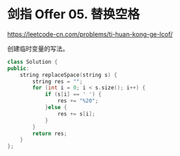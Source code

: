 # 剑指 Offer 05. 替换空格

https://leetcode-cn.com/problems/ti-huan-kong-ge-lcof/

创建临时变量的写法。

```cpp
class Solution {
public:
    string replaceSpace(string s) {
        string res = "";
        for (int i = 0; i < s.size(); i++) {
            if (s[i] == ' ') {
                res += "%20";
            }else {
                res += s[i];
            }
        }
        return res;
    }
};
```
